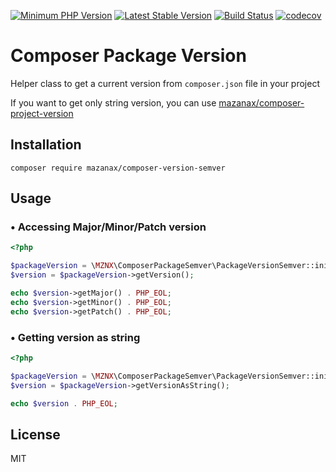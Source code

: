 [![Minimum PHP Version](https://img.shields.io/badge/php-%3E%3D%207.4-8892BF.svg?style=flat-square)](https://php.net/)
[![Latest Stable Version](https://poser.pugx.org/mazanax/composer-project-version/v/stable)](https://packagist.org/packages/mazanax/composer-project-version)
[![Build Status](https://api.travis-ci.com/mazanax/composer-package-version-semver.svg?branch=master)](https://travis-ci.com/github/mazanax/composer-package-version-semver)
[![codecov](https://codecov.io/gh/mazanax/composer-package-version-semver/branch/master/graph/badge.svg?token=E1EQHJQJTH)](https://codecov.io/gh/mazanax/composer-package-version-semver)

# Composer Package Version
Helper class to get a current version from `composer.json` file in your project

If you want to get only string version, you can use [mazanax/composer-project-version](https://packagist.org/packages/mazanax/composer-project-version)

## Installation
`composer require mazanax/composer-version-semver`

## Usage

### &bull; Accessing Major/Minor/Patch version
```php
<?php

$packageVersion = \MZNX\ComposerPackageSemver\PackageVersionSemver::init(__DIR__ . '/path/to/composer.json');
$version = $packageVersion->getVersion();

echo $version->getMajor() . PHP_EOL;
echo $version->getMinor() . PHP_EOL;
echo $version->getPatch() . PHP_EOL;
```

### &bull; Getting version as string
```php
<?php

$packageVersion = \MZNX\ComposerPackageSemver\PackageVersionSemver::init(__DIR__ . '/path/to/composer.json');
$version = $packageVersion->getVersionAsString();

echo $version . PHP_EOL;
```

## License

MIT